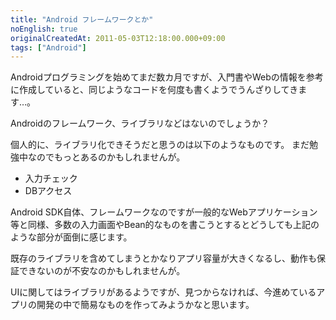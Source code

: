 ```yaml
---
title: "Android フレームワークとか"
noEnglish: true
originalCreatedAt: 2011-05-03T12:18:00.000+09:00
tags: ["Android"]
---
```

Androidプログラミングを始めてまだ数カ月ですが、入門書やWebの情報を参考に作成していると、同じようなコードを何度も書くようでうんざりしてきます…。
<!--more-->
Androidのフレームワーク、ライブラリなどはないのでしょうか？

個人的に、ライブラリ化できそうだと思うのは以下のようなものです。
まだ勉強中なのでもっとあるのかもしれませんが。

- 入力チェック
- DBアクセス

Android SDK自体、フレームワークなのですが一般的なWebアプリケーション等と同様、多数の入力画面やBean的なものを書こうとするとどうしても上記のような部分が面倒に感じます。

既存のライブラリを含めてしまうとかなりアプリ容量が大きくなるし、動作も保証できないのが不安なのかもしれませんが。

UIに関してはライブラリがあるようですが、見つからなければ、今進めているアプリの開発の中で簡易なものを作ってみようかなと思います。
